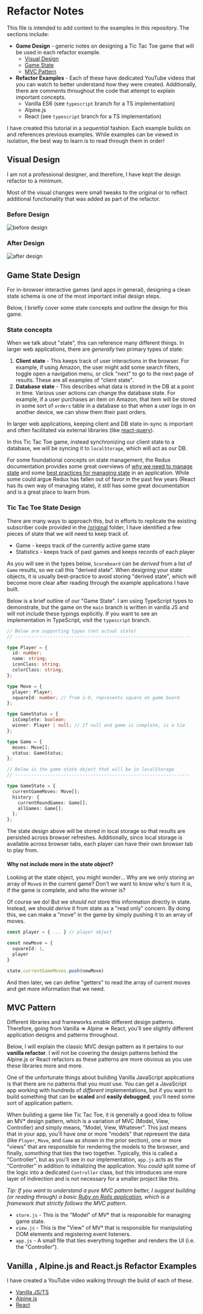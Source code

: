 # Refactor Notes

This file is intended to add context to the examples in this repository. The sections include:

- **Game Design** - generic notes on designing a Tic Tac Toe game that will be used in each refactor example.
  - [Visual Design](#visual-design)
  - [Game State](#game-state-design)
  - [MVC Pattern](#mvc-pattern)
- **Refactor Examples** - Each of these have dedicated YouTube videos that you can watch to better understand _how_ they were created. Additionally, there are comments throughout the code that attempt to explain important concepts.
  - Vanilla ES6 (see `typescript` branch for a TS implementation)
  - Alpine.js
  - React (see `typescript` branch for a TS implementation)

I have created this tutorial in a _sequential_ fashion. Each example builds on and references previous examples. While examples can be viewed in isolation, the best way to learn is to read through them in order!

## Visual Design

I am not a professional designer, and therefore, I have kept the design refactor to a minimum.

Most of the visual changes were small tweaks to the original or to reflect additional functionality that was added as part of the refactor.

### Before Design

![before design](https://media.zachgollwitzer.com/ttt-before.png)

### After Design

![after design](https://media.zachgollwitzer.com/ttt-after.png)

## Game State Design

For in-browser interactive games (and apps in general), designing a clean state schema is one of the most important initial design steps.

Below, I briefly cover some state concepts and outline the design for this game.

### State concepts

When we talk about "state", this can reference many different things. In larger web applications, there are _generally_ two primary types of state:

1. **Client state** - This keeps track of user interactions in the browser. For example, if using Amazon, the user might add some search filters, toggle open a navigation menu, or click "next" to go to the next page of results. These are all examples of "client state".
2. **Database state** - This describes what data is stored in the DB at a point in time. Various user actions can change the database state. For example, if a user purchases an item on Amazon, that item will be stored in some sort of `orders` table in a database so that when a user logs in on another device, we can show them their past orders.

In larger web applications, keeping client and DB state in-sync is important and often facilitated via external libraries (like [react-query](https://react-query-v3.tanstack.com/)).

In this Tic Tac Toe game, instead synchronizing our client state to a database, we will be syncing it to `localStorage`, which will act as our DB.

For some foundational concepts on state management, the Redux documentation provides some great overviews of [_why_ we need to manage state](https://redux.js.org/understanding/thinking-in-redux/motivation) and some [best practices for managing state](https://redux.js.org/style-guide/#priority-a-rules-essential) in an application. While some could argue Redux has fallen out of favor in the past few years (React has its own way of managing state), it still has some great documentation and is a great place to learn from.

### Tic Tac Toe State Design

There are many ways to approach this, but in efforts to replicate the existing subscriber code provided in the [/original](https://github.com/zachgoll/subscriber-refactor-1/tree/main/original) folder, I have identified a few pieces of state that we will need to keep track of.

- Game - keeps track of the currently active game state
- Statistics - keeps track of past games and keeps records of each player

As you will see in the types below, `Scoreboard` can be _derived_ from a list of `Game` results, so we call this "derived state". When designing your state objects, it is usually best-practice to avoid storing "derived state", which will become more clear after reading through the example applications I have built.

Below is a brief outline of our "Game State". I am using TypeScript types to demonstrate, but the game on the `main` branch is written in vanilla JS and will not include these typings explicitly. If you want to see an implementation in TypeScript, visit the `typescript` branch.

```ts
// Below are supporting types (not actual state)
// -----------------------------------------------------------------

type Player = {
  id: number;
  name: string;
  iconClass: string;
  colorClass: string;
};

type Move = {
  player: Player;
  squareId: number; // from 1-9, represents square on game board
};

type GameStatus = {
  isComplete: boolean;
  winner: Player | null; // If null and game is complete, is a tie
};

type Game = {
  moves: Move[];
  status: GameStatus;
};

// Below is the game state object that will be in localStorage
// -----------------------------------------------------------------

type GameState = {
  currentGameMoves: Move[];
  history: {
    currentRoundGames: Game[];
    allGames: Game[];
  };
};
```

The state design above will be stored in local storage so that results are persisted across browser refreshes. Additionally, since local storage is available across browser tabs, each player can have their own browser tab to play from.

#### Why not include more in the state object?

Looking at the state object, you might wonder... Why are we only storing an array of `Move`s in the current game? Don't we want to know who's turn it is, if the game is complete, and who the winner is?

Of course we do! But we _should not_ store this information directly in state. Instead, we should _derive_ it from state as a "read only" concern. By doing this, we can make a "move" in the game by simply pushing it to an array of moves.

```ts
const player = { ... } // player object

const newMove = {
  squareId: 1,
  player
}

state.currentGameMoves.push(newMove)
```

And then later, we can define "getters" to read the array of current moves and get more information that we need.

## MVC Pattern

Different libraries and frameworks _enable_ different design patterns. Therefore, going from Vanilla => Alpine => React, you'll see slightly different application designs and patterns throughout.

Below, I will explain the classic MVC design pattern as it pertains to our **vanilla refactor**. I will not be covering the design patterns behind the Alpine.js or React refactors as these patterns are more obvious as you use these libraries more and more.

One of the unfortunate things about building Vanilla JavaScript applications is that there are no patterns that you _must_ use. You can get a JavaScript app working with hundreds of _different_ implementations, but if you want to build something that can be **scaled** and **easily debugged**, you'll need some sort of application pattern.

When building a game like Tic Tac Toe, it is generally a good idea to follow an MV\* design pattern, which is a variation of MVC (Model, View, Controller) and simply means, "Model, View, Whatever". This just means that in your app, you'll have one or more "models" that represent the data (like `Player`, `Move`, and `Game` as shown in the prior section), one or more "views" that are responsible for rendering the models to the browser, and finally, _something_ that ties the two together. Typically, this is called a "Controller", but as you'll see in our implementation, `app.js` acts as the "Controller" in addition to initializing the application. You _could_ split some of the logic into a dedicated `Controller` class, but this introduces one more layer of indirection and is not necessary for a smaller project like this.

_Tip: If you want to understand a pure MVC pattern better, I suggest building (or reading through) a basic [Ruby on Rails application](https://rubyonrails.org/), which is a framework that strictly follows the MVC pattern._

- `store.js` - This is the "Model" of MV\* that is responsible for managing game state.
- `view.js` - This is the "View" of MV\* that is responsible for manipulating DOM elements and registering event listeners.
- `app.js` - A small file that ties everything together and renders the UI (i.e. the "Controller").

## Vanilla , Alpine.js and React.js Refactor Examples

I have created a YouTube video walking through the build of each of these.

- [Vanilla JS/TS]()
- [Alpine.js]()
- [React]()
